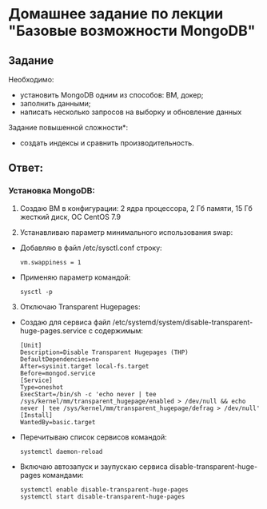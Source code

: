 # Домашнее задание по лекции "Базовые возможности MongoDB"

## Задание

Необходимо:
- установить MongoDB одним из способов: ВМ, докер;
- заполнить данными;
- написать несколько запросов на выборку и обновление данных

Задание повышенной сложности*:
- создать индексы и сравнить производительность.

## Ответ:

### Установка MongoDB:

1. Создаю ВМ в конфигурации: 2 ядра процессора, 2 Гб памяти, 15 Гб жесткий диск, ОС CentOS 7.9

2. Устанавливаю параметр минимального использования swap:
  * Добавляю в файл /etc/sysctl.conf строку:
     ```
     vm.swappiness = 1
     ```
  * Применяю параметр командой:
    ```
    sysctl -p
    ```

3. Отключаю Transparent Hugepages:
  * Создаю для сервиса файл /etc/systemd/system/disable-transparent-huge-pages.service с содержимым:
     ```
     [Unit]
     Description=Disable Transparent Hugepages (THP)
     DefaultDependencies=no
     After=sysinit.target local-fs.target
     Before=mongod.service
     [Service]
     Type=oneshot
     ExecStart=/bin/sh -c 'echo never | tee /sys/kernel/mm/transparent_hugepage/enabled > /dev/null && echo never | tee /sys/kernel/mm/transparent_hugepage/defrag > /dev/null'
     [Install]
     WantedBy=basic.target
     ```
  * Перечитываю список сервисов командой:
    ```
    systemctl daemon-reload
    ```
  * Включаю автозапуск и заупускаю сервиса disable-transparent-huge-pages командами:
    ```
    systemctl enable disable-transparent-huge-pages
    systemctl start disable-transparent-huge-pages
    ```
